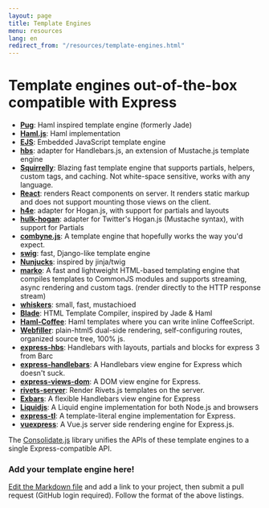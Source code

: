 ```yaml
---
layout: page
title: Template Engines
menu: resources
lang: en
redirect_from: "/resources/template-engines.html"
---
```


# Template engines out-of-the-box compatible with Express

- **[Pug](https://github.com/pugjs/pug)**: Haml inspired template engine (formerly Jade)
- **[Haml.js](https://github.com/tj/haml.js)**: Haml implementation
- **[EJS](https://github.com/tj/ejs)**: Embedded JavaScript template engine
- **[hbs](https://github.com/pillarjs/hbs)**: adapter for Handlebars.js, an extension of Mustache.js template engine
- **[Squirrelly](https://github.com/nebrelbug/squirrelly)**: Blazing fast template engine that supports partials, helpers, custom tags, and caching. Not white-space sensitive, works with any language.
- **[React](https://github.com/reactjs/express-react-views)**: renders React components on server. It renders static markup and does not support mounting those views on the client.
- **[h4e](https://github.com/louischatriot/h4e)**: adapter for Hogan.js, with support for partials and layouts
- **[hulk-hogan](https://github.com/quangv/hulk-hogan)**: adapter for Twitter's Hogan.js (Mustache syntax), with support for Partials
- **[combyne.js](https://github.com/tbranyen/combyne)**: A template engine that hopefully works the way you'd expect.
- **[swig](https://github.com/paularmstrong/swig)**: fast, Django-like template engine
- **[Nunjucks](https://github.com/mozilla/nunjucks)**: inspired by jinja/twig
- **[marko](https://github.com/marko-js/marko)**: A fast and lightweight HTML-based templating engine that compiles templates to CommonJS modules and supports streaming, async rendering and custom tags. (render directly to the HTTP response stream)
- **[whiskers](https://github.com/gsf/whiskers.js)**: small, fast, mustachioed
- **[Blade](https://github.com/bminer/node-blade)**: HTML Template Compiler, inspired by Jade & Haml
- **[Haml-Coffee](https://github.com/netzpirat/haml-coffee)**: Haml templates where you can write inline CoffeeScript.
- **[Webfiller](https://github.com/haraldrudell/webfiller)**: plain-html5 dual-side rendering, self-configuring routes, organized source tree, 100% js.
- **[express-hbs](https://github.com/barc/express-hbs)**: Handlebars with layouts, partials and blocks for express 3 from Barc
- **[express-handlebars](https://github.com/ericf/express-handlebars)**: A Handlebars view engine for Express which doesn't suck.
- **[express-views-dom](https://github.com/AndersDJohnson/express-views-dom)**: A DOM view engine for Express.
- **[rivets-server](https://github.com/AndersDJohnson/rivets-server)**: Render Rivets.js templates on the server.
- **[Exbars](https://github.com/YoussefKababe/exbars)**: A flexible Handlebars view engine for Express
- **[Liquidjs](https://github.com/harttle/liquidjs)**: A Liquid engine implementation for both Node.js and browsers
- **[express-tl](https://github.com/Drulac/express-tl)**: A template-literal engine implementation for Express.
- **[vuexpress](https://github.com/vuexpress/vuexpress)**: A Vue.js server side rendering engine for Express.js.

The [Consolidate.js](https://github.com/tj/consolidate.js) library unifies the APIs of these template engines to a single Express-compatible API.



### Add your template engine here!

[Edit the Markdown file](https://github.com/expressjs/expressjs.com/blob/gh-pages/en/resources/template-engines.md) and add a link to your project, then submit a pull request (GitHub login required).  Follow the format of the above listings.
